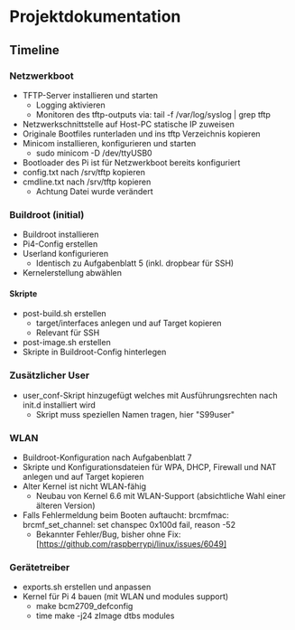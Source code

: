 # Projektdokumentation

## Timeline

### Netzwerkboot

- TFTP-Server installieren und starten
  - Logging aktivieren
  - Monitoren des tftp-outputs via: tail -f /var/log/syslog | grep tftp
- Netzwerkschnittstelle auf Host-PC statische IP zuweisen
- Originale Bootfiles runterladen und ins tftp Verzeichnis kopieren
- Minicom installieren, konfigurieren und starten
  - sudo minicom -D /dev/ttyUSB0
- Bootloader des Pi ist für Netzwerkboot bereits konfiguriert
- config.txt nach /srv/tftp kopieren
- cmdline.txt nach /srv/tftp kopieren
  - Achtung Datei wurde verändert

### Buildroot (initial)

- Buildroot installieren
- Pi4-Config erstellen
- Userland konfigurieren
  - Identisch zu Aufgabenblatt 5 (inkl. dropbear für SSH)
- Kernelerstellung abwählen

#### Skripte

- post-build.sh erstellen
  - target/interfaces anlegen und auf Target kopieren
  - Relevant für SSH
- post-image.sh erstellen
- Skripte in Buildroot-Config hinterlegen

### Zusätzlicher User

- user_conf-Skript hinzugefügt welches mit Ausführungsrechten nach init.d installiert wird
  - Skript muss speziellen Namen tragen, hier "S99user"

### WLAN

- Buildroot-Konfiguration nach Aufgabenblatt 7
- Skripte und Konfigurationsdateien für WPA, DHCP, Firewall und NAT anlegen und auf Target kopieren
- Alter Kernel ist nicht WLAN-fähig
  - Neubau von Kernel 6.6 mit WLAN-Support (absichtliche Wahl einer älteren Version)
- Falls Fehlermeldung beim Booten auftaucht: brcmfmac: brcmf_set_channel: set chanspec 0x100d fail, reason -52
  - Bekannter Fehler/Bug, bisher ohne Fix: [https://github.com/raspberrypi/linux/issues/6049]

### Gerätetreiber

- exports.sh erstellen und anpassen
- Kernel für Pi 4 bauen (mit WLAN und modules support)
  - make bcm2709_defconfig
  - time make -j24 zImage dtbs modules
